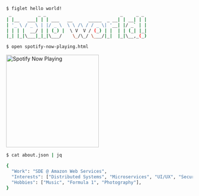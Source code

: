 ```bash
$ figlet hello world!
 _          _ _                            _     _ _
| |__   ___| | | ___   __      _____  _ __| | __| | |
| '_ \ / _ \ | |/ _ \  \ \ /\ / / _ \| '__| |/ _` | |
| | | |  __/ | | (_) |  \ V  V / (_) | |  | | (_| |_|
|_| |_|\___|_|_|\___/    \_/\_/ \___/|_|  |_|\__,_(_)
```

```bash
$ open spotify-now-playing.html
```
<a href="https://open.spotify.com/user/wymor21u123mm4nt28v77fcy9?si=65d1adaef4944351">
  <img src="https://now-playing-profile.rajitbanerjee.vercel.app/now-playing" width="250" alt="Spotify Now Playing">
</a>


```bash
$ cat about.json | jq

{
  "Work": "SDE @ Amazon Web Services",
  "Interests": ["Distributed Systems", "Microservices", "UI/UX", "Secure Software Engineering"],
  "Hobbies": ["Music", "Formula 1", "Photography"],
}
```

